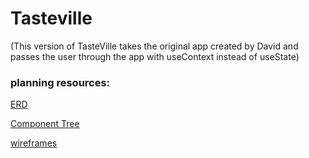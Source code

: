 # Tasteville

(This version of TasteVille takes the original app created by David and passes the user through the app with useContext instead of useState)

### planning resources:

[ERD](https://drive.google.com/file/d/1kLyQTZqfcA4jjKWQexfEkG2UspyclK8Q/view)

[Component Tree](https://gist.git.generalassemb.ly/davidtwhitlatch/414107e2560ae0bb65e233570f2fe056)

[wireframes](https://app.lucidchart.com/lucidchart/invitations/accept/f89c4d33-7aad-4998-a708-777068a4d74f)

